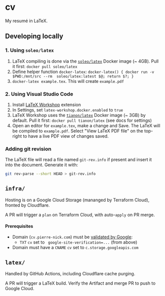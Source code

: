 # cv

My resumé in LaTeX.

## Developing locally

### 1. Using `soleo/latex`

1. LaTeX compiling is done via the [`soleo/latex`](https://github.com/soleo/docker-latex) Docker image (~ 4GB). Pull it first: `docker pull soleo/latex`
2. Define helper function `docker-latex`: `docker-latex() { docker run -v $PWD:/mnt/src --rm  soleo/latex:latest $@; return $?; }`
3. `docker-latex example.tex`. This will create `example.pdf`

### 2. Using Visual Studio Code

1. Install [LaTeX Workshop](https://marketplace.visualstudio.com/items?itemName=James-Yu.latex-workshop) extension
2. In Settings, set `latex-workshop.docker.enabled` to `true`
3. LaTeX Workshop uses the [`tianon/latex`](https://github.com/tianon/dockerfiles/blob/master/latex/Dockerfile) Docker image (~ 3GB) by default. Pull it first: `docker pull tianon/latex` (see docs for settings)
4. Open an editor for `example.tex`, make a change and Save. The LaTeX will be compiled to `example.pdf`. Select "View LaTeX PDF file" on the top-right to have a live PDF view of changes saved.

### Adding git revision

The LaTeX file will read a file named `git-rev.info` if present and insert it into the document. Generate it with:

```bash
git rev-parse --short HEAD > git-rev.info
```



## `infra/`

Hosting is on a Google Cloud Storage (mananged by Terraform Cloud), fronted by Cloudflare.

A PR will trigger a `plan` on Terraform Cloud, with auto-`apply` on PR merge.

#### Prerequisites

* Domain (`cv.pierre-nick.com`) must be [validated by Google](https://search.google.com/search-console):
  * `TXT` `cv` set to ` google-site-verification=...` (from above)
* Domain must have a `CNAME` `cv` set to `c.storage.googleapis.com`

## `latex/`

Handled by GitHub Actions, including Cloudflare cache purging.

A PR will trigger a LaTeX build.  Verify the Artifact and merge PR to push to Google Cloud.